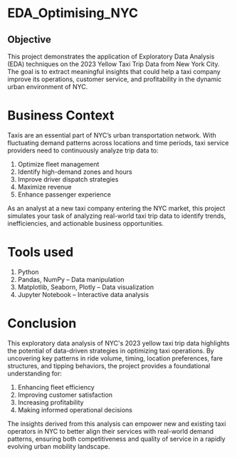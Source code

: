 # EDA_Optimising_NYC
## Objective
This project demonstrates the application of Exploratory Data Analysis (EDA) techniques on the 2023 Yellow Taxi Trip Data from New York City. The goal is to extract meaningful insights that could help a taxi company improve its operations, customer service, and profitability in the dynamic urban environment of NYC.

# Business Context
Taxis are an essential part of NYC’s urban transportation network. With fluctuating demand patterns across locations and time periods, taxi service providers need to continuously analyze trip data to:
1. Optimize fleet management
2. Identify high-demand zones and hours
3. Improve driver dispatch strategies
4. Maximize revenue
5. Enhance passenger experience

As an analyst at a new taxi company entering the NYC market, this project simulates your task of analyzing real-world taxi trip data to identify trends, inefficiencies, and actionable business opportunities.

# Tools used
1. Python
2. Pandas, NumPy – Data manipulation
3. Matplotlib, Seaborn, Plotly – Data visualization
4. Jupyter Notebook – Interactive data analysis

# Conclusion
This exploratory data analysis of NYC's 2023 yellow taxi trip data highlights the potential of data-driven strategies in optimizing taxi operations. By uncovering key patterns in ride volume, timing, location preferences, fare structures, and tipping behaviors, the project provides a foundational understanding for:

1. Enhancing fleet efficiency
2. Improving customer satisfaction
3. Increasing profitability
4. Making informed operational decisions

The insights derived from this analysis can empower new and existing taxi operators in NYC to better align their services with real-world demand patterns, ensuring both competitiveness and quality of service in a rapidly evolving urban mobility landscape.
